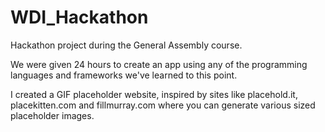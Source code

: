 WDI_Hackathon
=============

Hackathon project during the General Assembly course.

We were given 24 hours to create an app using any of the programming languages and frameworks we've learned to this point.

I created a GIF placeholder website, inspired by sites like placehold.it, placekitten.com and fillmurray.com where you can generate various sized placeholder images.

